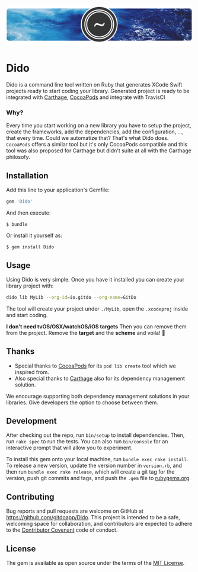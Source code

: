 ![image](assets/header.png)

Dido
===========

Dido is a command line tool written on Ruby that generates XCode Swift projects ready to start coding your library. Generated project is ready to be integrated with [Carthage](https://github.com/carthage/carthage), [CocoaPods](https://cocoapods.org) and integrate with TravisCI

### Why?
Every time you start working on a new library you have to setup the project, create the frameworks, add the dependencies, add the configuration, ..., that every time. Could we automatize that? That's what Dido does. `CocoaPods` offers a similar tool but it's only CocoaPods compatible and this tool was also proposed for Carthage but didn't suite at all with the Carthage philosofy.


## Installation

Add this line to your application's Gemfile:

```ruby
gem 'Dido'
```

And then execute:

    $ bundle

Or install it yourself as:

    $ gem install Dido

## Usage

Using Dido is very simple. Once you have it installed you can create your library project with:

```bash
dido lib MyLib --org-id=io.gitdo --org-name=GitDo
```

The tool will create your project under `./MyLib`, open the `.xcodeproj` inside and start coding.

**I don't need tvOS/OSX/watchOS/iOS targets** 
Then you can remove them from the project. Remove the **target** and the **scheme** and voila! :tada:

## Thanks

- Special thanks to [CocoaPods](https://cocoapods.org) for its `pod lib create` tool which we inspired from.
- Also special thanks to [Carthage](https://github.com/carthage/carthage) also for its dependency management solution.

We encourage supporting both dependency management solutions in your libraries. Give developers the option to choose between them.

## Development

After checking out the repo, run `bin/setup` to install dependencies. Then, run `rake spec` to run the tests. You can also run `bin/console` for an interactive prompt that will allow you to experiment.

To install this gem onto your local machine, run `bundle exec rake install`. To release a new version, update the version number in `version.rb`, and then run `bundle exec rake release`, which will create a git tag for the version, push git commits and tags, and push the `.gem` file to [rubygems.org](https://rubygems.org).

## Contributing

Bug reports and pull requests are welcome on GitHub at https://github.com/gitdoapp/Dido. This project is intended to be a safe, welcoming space for collaboration, and contributors are expected to adhere to the [Contributor Covenant](contributor-covenant.org) code of conduct.


## License

The gem is available as open source under the terms of the [MIT License](http://opensource.org/licenses/MIT).

